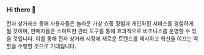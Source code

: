 ### Hi there 👋
전자 상거래소 통해 사용자들은 놀라운 가상 쇼핑 경험과 개인화된 서비스를 경험하게 될 것이며, 판매자들은 스마트한 관리 도구를 통해 효과적으로 비즈니스를 운영할 수 있을 것입니다. 이를 통해 전자 상거래 시장에 새로운 트렌드를 제시하고 혁신을 이끄는 역할을 수행할 것으로 기대됩니다.

<!--
**VThieu03/Vthieu03** is a ✨ _special_ ✨ repository because its `README.md` (this file) appears on your GitHub profile.

Here are some ideas to get you started:

- 🔭 I’m currently working on ...
- 🌱 I’m currently learning ...
- 👯 I’m looking to collaborate on ...
- 🤔 I’m looking for help with ...
- 💬 Ask me about ...
- 📫 How to reach me: ...
- 😄 Pronouns: ...
- ⚡ Fun fact: ...
-->
